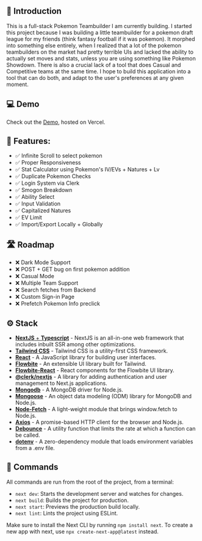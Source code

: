 ## 👋 Introduction

This is a full-stack Pokemon Teambuilder I am currently building. I started this project because I was building a little teambuilder for a pokemon draft league for my friends (think fantasy football if it was pokemon). It morphed into something else entirely, when I realized that a lot of the pokemon teambuilders on the market had pretty terrible UIs and lacked the ability to actually set moves and stats, unless you are using something like Pokemon Showdown. There is also a crucial lack of a tool that does Casual and Competitive teams at the same time. I hope to build this application into a tool that can do both, and adapt to the user's preferences at any given moment.

## 💻 Demo

Check out the [Demo](https://pokedraft.liambsullivan.com), hosted on Vercel.

## 💪 Features:

- ✅ Infinite Scroll to select pokemon
- ✅ Proper Responsiveness
- ✅ Stat Calculator using Pokemon's IV/EVs + Natures + Lv
- ✅ Duplicate Pokemon Checks
- ✅ Login System via Clerk
- ✅ Smogon Breakdown
- ✅ Ability Select
- ✅ Input Validation
- ✅ Capitalized Natures
- ✅ EV Limit
- ✅ Import/Export Locally + Globally

## 🛣️ Roadmap

- ❌ Dark Mode Support
- ❌ POST + GET bug on first pokemon addition
- ❌ Casual Mode
- ❌ Multiple Team Support
- ❌ Search fetches from Backend
- ❌ Custom Sign-in Page
- ❌ Prefetch Pokemon Info preclick

## ⚙️ Stack

- [**NextJS** + **Typescript**](https://nextjs.org) - NextJS is an all-in-one web framework that includes inbuilt SSR among other optimizations.
- [**Tailwind CSS**](https://tailwindcss.com/) - Tailwind CSS is a utility-first CSS framework.
- [**React**](https://react.dev) - A JavaScript library for building user interfaces.
- [**Flowbite**](https://flowbite.com/) - An extensible UI library built for Tailwind.
- [**Flowbite-React**](https://www.npmjs.com/package/flowbite-react) - React components for the Flowbite UI library.
- [**@clerk/nextjs**](https://www.npmjs.com/package/@clerk/nextjs) - A library for adding authentication and user management to Next.js applications.
- [**Mongodb**](https://www.npmjs.com/package/mongodb) - A MongoDB driver for Node.js.
- [**Mongoose**](https://www.npmjs.com/package/mongoose) - An object data modeling (ODM) library for MongoDB and Node.js.
- [**Node-Fetch**](https://www.npmjs.com/package/node-fetch) - A light-weight module that brings window.fetch to Node.js.
- [**Axios**](https://www.npmjs.com/package/axios) - A promise-based HTTP client for the browser and Node.js.
- [**Debounce**](https://www.npmjs.com/package/lodash.debounce) - A utility function that limits the rate at which a function can be called.
- [**dotenv**](https://www.npmjs.com/package/dotenv) - A zero-dependency module that loads environment variables from a .env file.

## 🧞 Commands

All commands are run from the root of the project, from a terminal:

- `next dev`: Starts the development server and watches for changes.
- `next build`: Builds the project for production.
- `next start`: Previews the production build locally.
- `next lint`: Lints the project using ESLint.

Make sure to install the Next CLI by running `npm install next`.
To create a new app with next, use `npx create-next-app@latest` instead.
